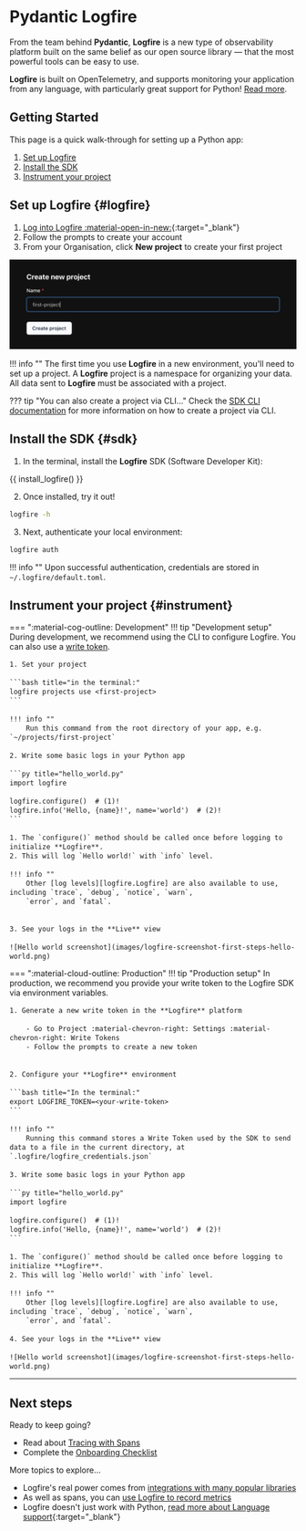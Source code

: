 # Pydantic Logfire

From the team behind **Pydantic**, **Logfire** is a new type of observability platform built on
the same belief as our open source library — that the most powerful tools can be easy to use.

**Logfire** is built on OpenTelemetry, and supports monitoring your application from any language,
with particularly great support for Python! [Read more](why-logfire/index.md).

## Getting Started

This page is a quick walk-through for setting up a Python app:

1. [Set up Logfire](#logfire)
2. [Install the SDK](#sdk)
3. [Instrument your project](#instrument)

## Set up Logfire {#logfire}

1. [Log into Logfire :material-open-in-new:](https://logfire.pydantic.dev/login){:target="_blank"}
2. Follow the prompts to create your account
3. From your Organisation, click **New project** to create your first project

![Counting size of loaded files screenshot](images/logfire-screenshot-first-steps-first-project.png)

!!! info ""
    The first time you use **Logfire** in a new environment, you'll need to set up a project. A **Logfire** project is a namespace for organizing your data. All data sent to **Logfire** must be associated with a project.

??? tip "You can also create a project via CLI..."
    Check the [SDK CLI documentation](reference/cli.md#create-projects-new) for more information on how to create a project via CLI.

## Install the SDK {#sdk}

1. In the terminal, install the **Logfire** SDK (Software Developer Kit):

{{ install_logfire() }}

2. Once installed, try it out!

```bash
logfire -h
```

3. Next, authenticate your local environment:

```bash
logfire auth
```

!!! info ""
    Upon successful authentication, credentials are stored in `~/.logfire/default.toml`.

## Instrument your project {#instrument}
=== ":material-cog-outline: Development"
    !!! tip "Development setup"
        During development, we recommend using the CLI to configure Logfire. You can also use a [write token](guides/advanced/creating-write-tokens.md).

    1. Set your project

    ```bash title="in the terminal:"
    logfire projects use <first-project>
    ```

    !!! info ""
        Run this command from the root directory of your app, e.g. `~/projects/first-project`

    2. Write some basic logs in your Python app

    ```py title="hello_world.py"
    import logfire

    logfire.configure()  # (1)!
    logfire.info('Hello, {name}!', name='world')  # (2)!
    ```

    1. The `configure()` method should be called once before logging to initialize **Logfire**.
    2. This will log `Hello world!` with `info` level.

    !!! info ""
        Other [log levels][logfire.Logfire] are also available to use, including `trace`, `debug`, `notice`, `warn`,
        `error`, and `fatal`.


    3. See your logs in the **Live** view

    ![Hello world screenshot](images/logfire-screenshot-first-steps-hello-world.png)


=== ":material-cloud-outline: Production"
    !!! tip "Production setup"
        In production, we recommend you provide your write token to the Logfire SDK via environment variables.

    1. Generate a new write token in the **Logfire** platform

        - Go to Project :material-chevron-right: Settings :material-chevron-right: Write Tokens
        - Follow the prompts to create a new token


    2. Configure your **Logfire** environment

    ```bash title="In the terminal:"
    export LOGFIRE_TOKEN=<your-write-token>
    ```

    !!! info ""
        Running this command stores a Write Token used by the SDK to send data to a file in the current directory, at `.logfire/logfire_credentials.json`

    3. Write some basic logs in your Python app

    ```py title="hello_world.py"
    import logfire

    logfire.configure()  # (1)!
    logfire.info('Hello, {name}!', name='world')  # (2)!
    ```

    1. The `configure()` method should be called once before logging to initialize **Logfire**.
    2. This will log `Hello world!` with `info` level.

    !!! info ""
        Other [log levels][logfire.Logfire] are also available to use, including `trace`, `debug`, `notice`, `warn`,
        `error`, and `fatal`.

    4. See your logs in the **Live** view

    ![Hello world screenshot](images/logfire-screenshot-first-steps-hello-world.png)

---

## Next steps

Ready to keep going?

- Read about [Tracing with Spans](get-started/traces.md)
- Complete the [Onboarding Checklist](guides/onboarding-checklist/index.md)

More topics to explore...

- Logfire's real power comes from [integrations with many popular libraries](integrations/index.md)
- As well as spans, you can [use Logfire to record metrics](guides/onboarding-checklist/add-metrics.md)
- Logfire doesn't just work with Python, [read more about Language support](https://opentelemetry.io/docs/languages/){:target="_blank"}
